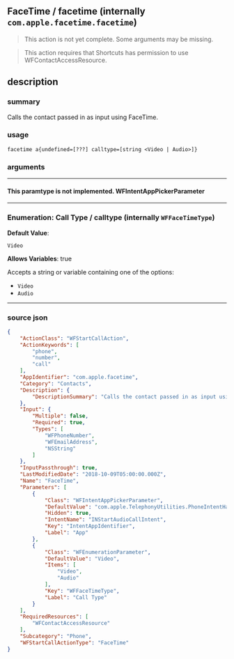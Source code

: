 
## FaceTime / facetime (internally `com.apple.facetime.facetime`)

> This action is not yet complete. Some arguments may be missing.

> This action requires that Shortcuts has permission to use WFContactAccessResource.


## description

### summary

Calls the contact passed in as input using FaceTime.


### usage
```
facetime a{undefined=[???] calltype=[string <Video | Audio>]}
```

### arguments

---

#### This paramtype is not implemented. WFIntentAppPickerParameter

---

### Enumeration: Call Type / calltype (internally `WFFaceTimeType`)
**Default Value**:
```
Video
```
**Allows Variables**: true



Accepts a string 
or variable
containing one of the options:

- `Video`
- `Audio`

---

### source json

```json
{
	"ActionClass": "WFStartCallAction",
	"ActionKeywords": [
		"phone",
		"number",
		"call"
	],
	"AppIdentifier": "com.apple.facetime",
	"Category": "Contacts",
	"Description": {
		"DescriptionSummary": "Calls the contact passed in as input using FaceTime."
	},
	"Input": {
		"Multiple": false,
		"Required": true,
		"Types": [
			"WFPhoneNumber",
			"WFEmailAddress",
			"NSString"
		]
	},
	"InputPassthrough": true,
	"LastModifiedDate": "2018-10-09T05:00:00.000Z",
	"Name": "FaceTime",
	"Parameters": [
		{
			"Class": "WFIntentAppPickerParameter",
			"DefaultValue": "com.apple.TelephonyUtilities.PhoneIntentHandler",
			"Hidden": true,
			"IntentName": "INStartAudioCallIntent",
			"Key": "IntentAppIdentifier",
			"Label": "App"
		},
		{
			"Class": "WFEnumerationParameter",
			"DefaultValue": "Video",
			"Items": [
				"Video",
				"Audio"
			],
			"Key": "WFFaceTimeType",
			"Label": "Call Type"
		}
	],
	"RequiredResources": [
		"WFContactAccessResource"
	],
	"Subcategory": "Phone",
	"WFStartCallActionType": "FaceTime"
}
```
